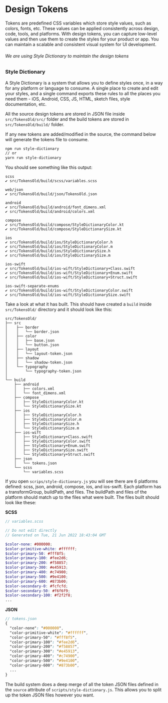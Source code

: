 # Design Tokens
Tokens are predefined CSS variables which store style values, such as colors, fonts, etc. These values can be applied consistently across design, code, tools, and platforms.
With design tokens, you can capture low-level values and then use them to create the styles for your product or app. You can maintain a scalable and consistent visual system for UI development.

###### We are using Style Dictionary to maintain the design tokens
### Style Dictionary
A Style Dictionary is a system that allows you to define styles once, in a way for any platform or language to consume. A single place to create and edit your styles, and a single command exports these rules to all the places you need them - iOS, Android, CSS, JS, HTML, sketch files, style documentation, etc.

All the source design tokens are stored in JSON file inside `src/TokensOld/src/` folder and the build tokens are stored in `src/TokensOld/build/` folder. 

If any new tokens are added/modified in the source, the command below will generate the tokens file to consume.
```bash
npm run style-dictionary
// or
yarn run style-dictionary
```

You should see something like this output:
```
scss
✔︎ src/TokensOld/build/scss/variables.scss

web/json
✔︎ src/TokensOld/build/json/TokensOld.json

android
✔︎ src/TokensOld/build/android/font_dimens.xml
✔︎ src/TokensOld/build/android/colors.xml

compose
✔︎ src/TokensOld/build/compose/StyleDictionaryColor.kt
✔︎ src/TokensOld/build/compose/StyleDictionarySize.kt

ios
✔︎ src/TokensOld/build/ios/StyleDictionaryColor.h
✔︎ src/TokensOld/build/ios/StyleDictionaryColor.m
✔︎ src/TokensOld/build/ios/StyleDictionarySize.h
✔︎ src/TokensOld/build/ios/StyleDictionarySize.m

ios-swift
✔︎ src/TokensOld/build/ios-wift/StyleDictionary+Class.swift
✔︎ src/TokensOld/build/ios-wift/StyleDictionary+Enum.swift
✔︎ src/TokensOld/build/ios-wift/StyleDictionary+Struct.swift

ios-swift-separate-enums
✔︎ src/TokensOld/build/ios-wift/StyleDictionaryColor.swift
✔︎ src/TokensOld/build/ios-wift/StyleDictionarySize.swift
```

Take a look at what it has built. This should have created a `build` inside `src/TokensOld/` directory and it should look like this:
```
src/TokensOld/
├── src
│    ├── border
│    │   └── border.json
│    ├── color
│    │   ├── base.json
│    │   └── button.json
│    ├── layout
│    │   └── layout-token.json
│    ├── shadow
│    │   └── shadow-token.json
│    └── typography
│        └── typography-token.json
│
└── build
    ├── android
    │   ├── colors.xml
    │   └── font_dimens.xml
    ├── compose
    │   ├── StyleDictionaryColor.kt
    │   └── StyleDictionarySize.kt
    ├── ios
    │   ├── StyleDictionaryColor.h
    │   ├── StyleDictionaryColor.m
    │   ├── StyleDictionarySize.h
    │   └── StyleDictionarySize.m
    ├── ios-wift
    │   ├── StyleDictionary+Class.swift
    │   ├── StyleDictionaryColor.swift
    │   ├── StyleDictionary+Enum.swift
    │   ├── StyleDictionarySize.swift
    │   └── StyleDictionary+Struct.swift
    ├── json
    │   └── tokens.json
    └── scss
        └── variables.scss
 ```

If you open `scrips/style-dictionary.js` you will see there are 6 platforms defined: scss, json, android, compose, ios, and ios-swift. Each platform has a transformGroup, buildPath, and files. The buildPath and files of the platform should match up to the files what were built. The files built should look like these:


**SCSS**
```scss
// variables.scss

// Do not edit directly
// Generated on Tue, 21 Jun 2022 18:43:04 GMT

$color-none: #000000;
$color-primitive-white: #ffffff;
$color-primary-50: #fff8f5;
$color-primary-100: #fee2d6;
$color-primary-200: #f58857;
$color-primary-300: #e45913;
$color-primary-400: #c74900;
$color-primary-500: #9e4100;
$color-primary-600: #873b00;
$color-secondary-0: #fcfcfd;
$color-secondary-50: #f6f6f9;
$color-secondary-100: #f2f2f8;
...
```


**JSON**
```scss
// tokens.json
{
  "color-none": "#000000",
  "color-primitive-white": "#ffffff",
  "color-primary-50": "#fff8f5",
  "color-primary-100": "#fee2d6",
  "color-primary-200": "#f58857",
  "color-primary-300": "#e45913",
  "color-primary-400": "#c74900",
  "color-primary-500": "#9e4100",
  "color-primary-600": "#873b00",
  ...
}
```

The build system does a deep merge of all the token JSON files defined in the `source` attribute of `scripts/style-dictionary.js`. This allows you to split up the token JSON files however you want.
